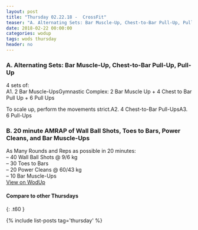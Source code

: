 ```yaml
---
layout: post
title: "Thursday 02.22.18 -  CrossFit"
teaser: "A. Alternating Sets: Bar Muscle-Up, Chest-to-Bar Pull-Up, Pull-Up<br/> B.  20 minute AMRAP of Wall Ball Shots, Toes to Bars, Power Cleans, and Bar Muscle-Ups"
date: 2018-02-22 00:00:00
categories: wodup
tags: wods thursday
header: no
---
```



<h3>A. Alternating Sets: Bar Muscle-Up, Chest-to-Bar Pull-Up, Pull-Up</h3>
4 sets of:<br/>A1. 2 Bar Muscle-UpsGymnastic Complex: 2 Bar Muscle Up + 4 Chest to Bar Pull Up + 6 Pull Ups

To scale up, perform the movements strict.A2. 4 Chest-to-Bar Pull-UpsA3. 6 Pull-Ups
<h3>B.  20 minute AMRAP of Wall Ball Shots, Toes to Bars, Power Cleans, and Bar Muscle-Ups</h3>
As Many Rounds and Reps as possible in 20 minutes:<br/>– 40 Wall Ball Shots @ 9/6 kg<br/>– 30 Toes to Bars<br/>– 20 Power Cleans @ 60/43 kg<br/>– 10 Bar Muscle-Ups<br/>
<a href="https://www.wodup.com/gyms/asphodel/wods/4474" target="blank">View on WodUp</a>


#### Compare to other Thursdays
{: .t60 }

{% include list-posts tag='thursday' %}
